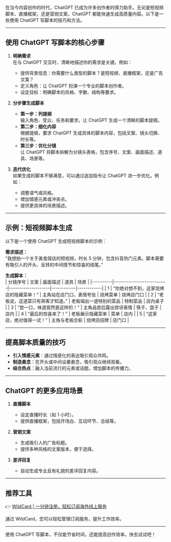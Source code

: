 在当今内容创作的时代，ChatGPT 已成为许多创作者的得力助手。无论是短视频脚本、直播框架，还是营销文案，ChatGPT 都能快速生成高质量内容。以下是一些使用 ChatGPT 写脚本的技巧和方法。

---

## 使用 ChatGPT 写脚本的核心步骤

1. **明确需求**  
   在与 ChatGPT 交互时，清晰地描述你的需求是关键。例如：
   - 提供背景信息：你需要什么类型的脚本？是短视频、直播框架，还是广告文案？
   - 定义角色：让 ChatGPT 扮演一个专业的脚本创作者。
   - 设定目标：明确脚本的风格、字数、结构等要求。

2. **分步骤生成脚本**  
   - **第一步：列提纲**  
     输入角色、受众、任务和要求，让 ChatGPT 生成一个清晰的脚本提纲。
   - **第二步：细化内容**  
     根据提纲，要求 ChatGPT 生成具体的脚本内容，包括文案、镜头切换、时长等。
   - **第三步：优化分镜**  
     让 ChatGPT 将脚本拆解为分镜头表格，包含序号、文案、画面描述、道具、场景等。

3. **迭代优化**  
   如果生成的脚本不够满意，可以通过追加指令让 ChatGPT 进一步优化。例如：
   - 调整语气或风格。
   - 增加情感元素或冲突点。
   - 提供更具体的场景描述。

---

## 示例：短视频脚本生成

以下是一个使用 ChatGPT 生成短视频脚本的示例：

**需求描述：**  
“我想拍一个关于美食探店的短视频，时长 5 分钟，包含抖音热门元素。脚本需要有吸引人的开头、反转的中间情节和惊喜的结尾。”

**生成脚本：**  
| 分镜序号 | 文案                     | 画面描述           | 道具       | 场景       |
|----------|--------------------------|--------------------|------------|------------|
| 1        | “你绝对想不到，这家烧烤店的隐藏菜单！” | 主角站在店门口，表情夸张 | 烧烤菜单   | 烧烤店门口 |
| 2        | “老板说，这道菜只有熟客才知道。” | 老板端出一道特别的菜品 | 特制菜品   | 店内桌子   |
| 3        | “尝一口，味道竟然是这样的！” | 主角品尝后露出惊讶表情 | 筷子、盘子 | 店内       |
| 4        | “最后的惊喜来了！”       | 老板展示隐藏菜单   | 菜单       | 店内       |
| 5        | “这家店，绝对值得一试！” | 主角与老板合影     | 烧烤店招牌 | 店门口     |

---

## 提高脚本质量的技巧

- **引入情感元素**：通过情感化的表达吸引观众共鸣。
- **制造悬念**：在开头或中间设置悬念，吸引观众继续观看。
- **结合热点**：融入当前流行的元素或话题，增加脚本的传播力。

---

## ChatGPT 的更多应用场景

1. **直播脚本**  
   - 设定直播时长（如 1 小时）。
   - 提供直播框架，包括开场白、互动环节、总结等。

2. **营销文案**  
   - 生成吸引人的广告标题。
   - 提供多种风格的文案版本，便于选择。

3. **差评回复**  
   - 自动生成专业且有礼貌的差评回复内容。

---

## 推荐工具

👉 [WildCard | 一分钟注册，轻松订阅海外线上服务](https://bit.ly/bewildcard)

通过 WildCard，您可以轻松管理订阅服务，提升工作效率。

---

使用 ChatGPT 写脚本，不仅能节省时间，还能提高创作效率。快去试试吧！